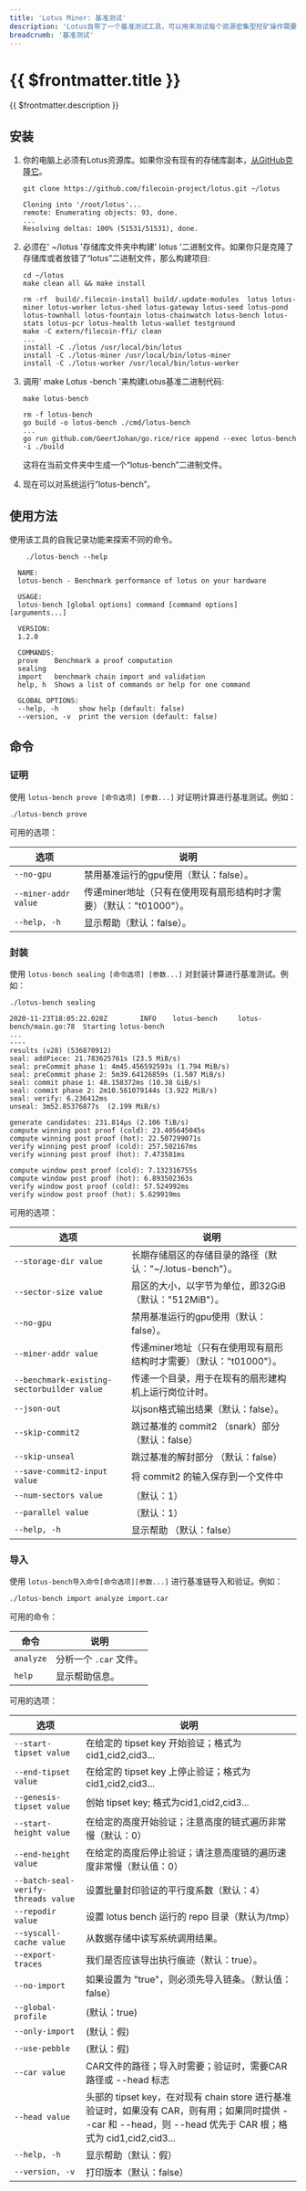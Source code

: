 ```yaml
---
title: 'Lotus Miner: 基准测试'
description: 'Lotus自带了一个基准测试工具，可以用来测试每个资源密集型挖矿操作需要多长时间。本指南介绍了如何安装基准测试工具，以及一些基本操作。'
breadcrumb: '基准测试'
---
```


# {{ $frontmatter.title }}

{{ $frontmatter.description }}

## 安装

1. 你的电脑上必须有Lotus资源库。如果你没有现有的存储库副本，[从GitHub克隆它](https://github.com/filecoin-project/lotus/)。

   ```shell with-output
   git clone https://github.com/filecoin-project/lotus.git ~/lotus
   ```
   ```
   Cloning into '/root/lotus'...
   remote: Enumerating objects: 93, done.
   ...
   Resolving deltas: 100% (51531/51531), done.
   ```

1. 必须在' ~/lotus '存储库文件夹中构建' lotus '二进制文件。如果你只是克隆了存储库或者放错了“lotus”二进制文件，那么构建项目:

   ```shell with-output
   cd ~/lotus
   make clean all && make install
   ```
   ```
   rm -rf  build/.filecoin-install build/.update-modules  lotus lotus-miner lotus-worker lotus-shed lotus-gateway lotus-seed lotus-pond lotus-townhall lotus-fountain lotus-chainwatch lotus-bench lotus-stats lotus-pcr lotus-health lotus-wallet testground
   make -C extern/filecoin-ffi/ clean
   ...
   install -C ./lotus /usr/local/bin/lotus
   install -C ./lotus-miner /usr/local/bin/lotus-miner
   install -C ./lotus-worker /usr/local/bin/lotus-worker
   ```

1. 调用' make Lotus -bench '来构建Lotus基准二进制代码:

   ```shell with-output
   make lotus-bench
   ```
   ```
   rm -f lotus-bench
   go build -o lotus-bench ./cmd/lotus-bench
   ...
   go run github.com/GeertJohan/go.rice/rice append --exec lotus-bench -i ./build
   ```

   这将在当前文件夹中生成一个“lotus-bench”二进制文件。

1. 现在可以对系统运行“lotus-bench”。

## 使用方法

使用该工具的自我记录功能来探索不同的命令。

```shell with-output
    ./lotus-bench --help
```
```
  NAME:
  lotus-bench - Benchmark performance of lotus on your hardware

  USAGE:
  lotus-bench [global options] command [command options] [arguments...]

  VERSION:
  1.2.0

  COMMANDS:
  prove    Benchmark a proof computation
  sealing
  import   benchmark chain import and validation
  help, h  Shows a list of commands or help for one command

  GLOBAL OPTIONS:
  --help, -h     show help (default: false)
  --version, -v  print the version (default: false)
```

## 命令

### 证明

使用 `lotus-bench prove [命令选项] [参数...]` 对证明计算进行基准测试。例如：

```shell
./lotus-bench prove
```

可用的选项：

| 选项                  | 说明                                                                                      |
| -------------------- | ---------------------------------------------------------------------------------------- |
| `--no-gpu`           | 禁用基准运行的gpu使用（默认：false）。                                                         |
| `--miner-addr value` | 传递miner地址（只有在使用现有扇形结构时才需要）（默认："t01000"）。                                  |
| `--help, -h`         | 显示帮助（默认：false）。                                                                    |

### 封装

使用 `lotus-bench sealing [命令选项] [参数...]` 对封装计算进行基准测试。例如：

```shell with-output
./lotus-bench sealing
```
```
2020-11-23T18:05:22.028Z        INFO    lotus-bench     lotus-bench/main.go:78  Starting lotus-bench
...
----
results (v28) (536870912)
seal: addPiece: 21.783625761s (23.5 MiB/s)
seal: preCommit phase 1: 4m45.456592593s (1.794 MiB/s)
seal: preCommit phase 2: 5m39.64126859s (1.507 MiB/s)
seal: commit phase 1: 48.158372ms (10.38 GiB/s)
seal: commit phase 2: 2m10.561079144s (3.922 MiB/s)
seal: verify: 6.236412ms
unseal: 3m52.85376877s  (2.199 MiB/s)

generate candidates: 231.814µs (2.106 TiB/s)
compute winning post proof (cold): 23.405645045s
compute winning post proof (hot): 22.507299071s
verify winning post proof (cold): 257.502167ms
verify winning post proof (hot): 7.473581ms

compute window post proof (cold): 7.132316755s
compute window post proof (hot): 6.893502363s
verify window post proof (cold): 57.524992ms
verify window post proof (hot): 5.629919ms
```

可用的选项：

| 选项                                        | 说明                                                                                          |
| ------------------------------------------ | -------------------------------------------------------------------------------------------- |
| `--storage-dir value`                      | 长期存储扇区的存储目录的路径（默认："~/.lotus-bench"）。                                            |
| `--sector-size value`                      | 扇区的大小，以字节为单位，即32GiB（默认："512MiB"）。                                               |
| `--no-gpu`                                 | 禁用基准运行的gpu使用（默认：false）。                                                            |
| `--miner-addr value`                       | 传递miner地址（只有在使用现有扇形结构时才需要）（默认："t01000"）。                                     |
| `--benchmark-existing-sectorbuilder value` | 传递一个目录，用于在现有的扇形建构机上运行岗位计时。                                                  |
| `--json-out`                               | 以json格式输出结果（默认：false）。                                                              |
| `--skip-commit2`                           | 跳过基准的 commit2 （snark）部分 （默认：false）                                                  |
| `--skip-unseal`                            | 跳过基准的解封部分 （默认：false）                                                                |
| `--save-commit2-input value`               | 将 commit2 的输入保存到一个文件中                                                                |
| `--num-sectors value`                      | （默认：1）                                                                                   |
| `--parallel value`                         | （默认：1）                                                                                   |
| `--help, -h`                               | 显示帮助 （默认：false）                                                                       |

### 导入

使用 `lotus-bench导入命令[命令选项][参数...]` 进行基准链导入和验证。例如：

```shell
./lotus-bench import analyze import.car
```

可用的命令：

| 命令       | 说明                        |
| --------- | -------------------------- |
| `analyze` | 分析一个 `.car` 文件。        |
| `help`    | 显示帮助信息。                |

可用的选项：

| 选项                              | 说明                                                                                                                                                 |
| ----------------------------------- | ------------------------------------------------------------------------------------------------------------------------------------------------- |
| `--start-tipset value`              | 在给定的 tipset key 开始验证；格式为cid1,cid2,cid3...                                                                                                 |
| `--end-tipset value`                | 在给定的 tipset key 上停止验证；格式为cid1,cid2,cid3...                                                                                               |
| `--genesis-tipset value`            | 创始 tipset key; 格式为cid1,cid2,cid3...                                                                                                           |
| `--start-height value`              | 在给定的高度开始验证；注意高度的链式遍历非常慢（默认：0）                                                                                                  |
| `--end-height value`                | 在给定的高度后停止验证；请注意高度链的遍历速度非常慢（默认值：0）                                                                                            |
| `--batch-seal-verify-threads value` | 设置批量封印验证的平行度系数（默认：4）                                                                                                                 |
| `--repodir value`                   | 设置 lotus bench 运行的 repo 目录（默认为/tmp）                                                                                                      |
| `--syscall-cache value`             | 从数据存储中读写系统调用结果。                                                                                                                        |
| `--export-traces`                   | 我们是否应该导出执行痕迹（默认：true）。                                                                                                               |
| `--no-import`                       | 如果设置为 "true"，则必须先导入链条。（默认值：false）                                                                                                  |
| `--global-profile`                  | (默认：true)                                                                                                                                     |
| `--only-import`                     | (默认：假)                                                                                                                                       |
| `--use-pebble`                      | (默认：假)                                                                                                                                       |
| `--car value`                       | CAR文件的路径；导入时需要；验证时，需要CAR路径或 --head 标志                                                                                            |
| `--head value`                      | 头部的 tipset key，在对现有 chain store 进行基准验证时，如果没有 CAR，则有用；如果同时提供 --car 和 --head，则 --head 优先于 CAR 根；格式为 cid1,cid2,cid3...  |
| `--help, -h`                        | 显示帮助（默认：假）                                                                                                                               |                                                                           
| `--version, -v`                     | 打印版本（默认：false）                                                                                                                           |

